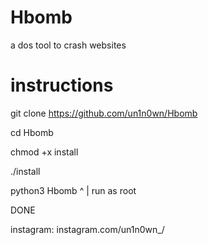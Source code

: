 # Hbomb
a dos tool to crash websites

# instructions
git clone https://github.com/un1n0wn/Hbomb

cd Hbomb

chmod +x install

./install

python3 Hbomb
^
|
run as root

DONE

instagram: instagram.com/un1n0wn_/
